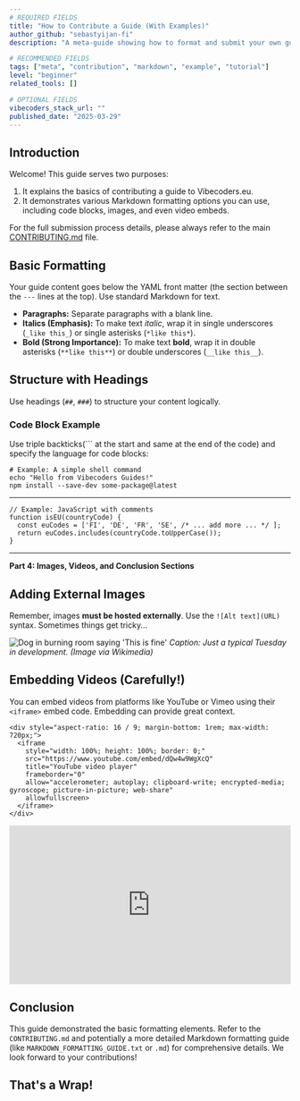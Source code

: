 ```yaml
---
# REQUIRED FIELDS
title: "How to Contribute a Guide (With Examples)"
author_github: "sebastyijan-fi"
description: "A meta-guide showing how to format and submit your own guides for Vibecoders.eu, including Markdown examples and embeds."

# RECOMMENDED FIELDS
tags: ["meta", "contribution", "markdown", "example", "tutorial"]
level: "beginner"
related_tools: []

# OPTIONAL FIELDS
vibecoders_stack_url: ""
published_date: "2025-03-29"
---
```


## Introduction

Welcome! This guide serves two purposes:
1.  It explains the basics of contributing a guide to Vibecoders.eu.
2.  It demonstrates various Markdown formatting options you can use, including code blocks, images, and even video embeds.

For the full submission process details, please always refer to the main [CONTRIBUTING.md](../CONTRIBUTING.md) file.

## Basic Formatting

Your guide content goes below the YAML front matter (the section between the `---` lines at the top). Use standard Markdown for text.

* **Paragraphs:** Separate paragraphs with a blank line.
* **Italics (Emphasis):** To make text *italic*, wrap it in single underscores (`_like this_`) or single asterisks (`*like this*`).
* **Bold (Strong Importance):** To make text **bold**, wrap it in double asterisks (`**like this**`) or double underscores (`__like this__`).

## Structure with Headings

Use headings (`##`, `###`) to structure your content logically.

### Code Block Example

Use triple backticks(``` at the start and same at the end of the code) and specify the language for code blocks:

```
# Example: A simple shell command
echo "Hello from Vibecoders Guides!"
npm install --save-dev some-package@latest
```
---
```
// Example: JavaScript with comments
function isEU(countryCode) {
  const euCodes = ['FI', 'DE', 'FR', 'SE', /* ... add more ... */ ];
  return euCodes.includes(countryCode.toUpperCase());
}
```
---

**Part 4: Images, Videos, and Conclusion Sections**

## Adding External Images

Remember, images **must be hosted externally**. Use the `![Alt text](URL)` syntax. Sometimes things get tricky...

![Dog in burning room saying 'This is fine']([https://upload.wikimedia.org/wikipedia/en/9/9f/This_is_fine_meme.jpg](https://en.wikipedia.org/wiki/Gunshow_(webcomic)#/media/File:This_is_fine_from_On_Fire_strip_by_KC_Green.jpg))
*Caption: Just a typical Tuesday in development. (Image via Wikimedia)*

## Embedding Videos (Carefully!)

You can embed videos from platforms like YouTube or Vimeo using their `<iframe>` embed code. Embedding can provide great context.
```
<div style="aspect-ratio: 16 / 9; margin-bottom: 1rem; max-width: 720px;">
  <iframe
    style="width: 100%; height: 100%; border: 0;"
    src="https://www.youtube.com/embed/dQw4w9WgXcQ"
    title="YouTube video player"
    frameborder="0"
    allow="accelerometer; autoplay; clipboard-write; encrypted-media; gyroscope; picture-in-picture; web-share"
    allowfullscreen>
  </iframe>
</div>
```

<div style="aspect-ratio: 16 / 9; margin-bottom: 1rem; max-width: 720px;">
  <iframe
    style="width: 100%; height: 100%; border: 0;"
    src="https://www.youtube.com/embed/dQw4w9WgXcQ"
    title="YouTube video player"
    frameborder="0"
    allow="accelerometer; autoplay; clipboard-write; encrypted-media; gyroscope; picture-in-picture; web-share"
    allowfullscreen>
  </iframe>
</div>

## Conclusion

This guide demonstrated the basic formatting elements. Refer to the `CONTRIBUTING.md` and potentially a more detailed Markdown formatting guide (like `MARKDOWN_FORMATTING_GUIDE.txt` or `.md`) for comprehensive details. We look forward to your contributions!

## That's a Wrap!
